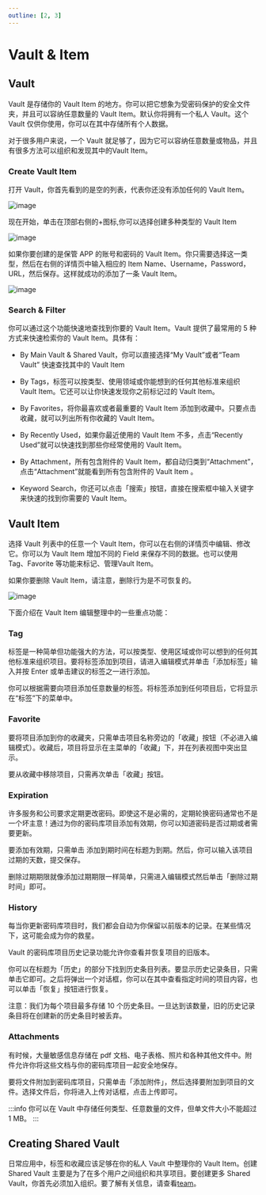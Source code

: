 ```yaml
---
outline: [2, 3]
---
```


# Vault & Item

## Vault

Vault 是存储你的 Vault Item 的地方。你可以把它想象为受密码保护的安全文件夹，并且可以容纳任意数量的 Vault Item。默认你将拥有一个私人 Vault。这个 Vault 仅供你使用，你可以在其中存储所有个人数据。

对于很多用户来说，一个 Vault 就足够了，因为它可以容纳任意数量或物品，并且有很多方法可以组织和发现其中的Vault Item。

### Create Vault Item

打开 Vault，你首先看到的是空的列表，代表你还没有添加任何的 Vault Item。

![image](/images/how-to/olares/vault.jpg)

现在开始，单击在顶部右侧的+图标,你可以选择创建多种类型的 Vault Item

![image](/images/how-to/olares/vault_dialog.jpg)

如果你要创建的是保管 APP 的账号和密码的 Vault Item。你只需要选择这一类型，然后在右侧的详情页中输入相应的 Item Name、Username，Password，URL，然后保存。这样就成功的添加了一条 Vault Item。

![image](/images/how-to/olares/vault_new_vault.jpg)

### Search & Filter

你可以通过这个功能快速地查找到你要的 Vault Item。Vault 提供了最常用的 5 种方式来快速检索你的 Vault Item。具体有：

- By Main Vault & Shared Vault，你可以直接选择“My Vault”或者“Team Vault” 快速查找其中的 Vault Item

- By Tags，标签可以按类型、使用领域或你能想到的任何其他标准来组织 Vault Item。它还可以让你快速发现你之前标记过的 Vault Item。

- By Favorites，将你最喜欢或者最重要的 Vault Item 添加到收藏中。只要点击收藏，就可以列出所有你收藏的 Vault Item。

- By Recently Used，如果你最近使用的 Vault Item 不多，点击“Recently Used”就可以快速找到那些你经常使用的 Vault Item。

- By Attachment，所有包含附件的 Vault Item，都自动归类到“Attachment”，点击“Attachment”就能看到所有包含附件的 Vault Item 。

- Keyword Search，你还可以点击「搜索」按钮，直接在搜索框中输入关键字来快速的找到你需要的 Vault Item。


## Vault Item

选择 Vault 列表中的任意一个 Vault Item，你可以在右侧的详情页中编辑、修改它。你可以为 Vault Item 增加不同的 Field 来保存不同的数据。也可以使用 Tag、Favorite 等功能来标记、管理Vault Item。

如果你要删除 Vault Item，请注意，删除行为是不可恢复的。

![image](/images/how-to/olares/vault_edit.jpg)

下面介绍在 Vault Item 编辑整理中的一些重点功能：

### Tag

标签是一种简单但功能强大的方法，可以按类型、使用区域或你可以想到的任何其他标准来组织项目。要将标签添加到项目，请进入编辑模式并单击「添加标签」输入并按 Enter 或单击建议的标签之一进行添加。

你可以根据需要向项目添加任意数量的标签。将标签添加到任何项目后，它将显示在“标签”下的菜单中。

### Favorite

要将项目添加到你的收藏夹，只需单击项目名称旁边的「收藏」按钮（不必进入编辑模式）。收藏后，项目将显示在主菜单的「收藏」下，并在列表视图中突出显示。

要从收藏中移除项目，只需再次单击「收藏」按钮。

### Expiration

许多服务和公司要求定期更改密码。即使这不是必需的，定期轮换密码通常也不是一个坏主意！通过为你的密码库项目添加有效期，你可以知道密码是否过期或者需要更新。

要添加有效期，只需单击 添加到期时间在标题为到期。然后，你可以输入该项目过期的天数，提交保存。

删除过期期限就像添加过期期限一样简单，只需进入编辑模式然后单击「删除过期时间」即可。

### History

每当你更新密码库项目时，我们都会自动为你保留以前版本的记录。在某些情况下，这可能会成为你的救星。

Vault 的密码库项目历史记录功能允许你查看并恢复项目的旧版本。

你可以在标题为「历史」的部分下找到历史条目列表。要显示历史记录条目，只需单击它即可。之后将弹出一个对话框，你可以在其中查看指定时间的项目内容，也可以单击「恢复」按钮进行恢复。

注意：我们为每个项目最多存储 10 个历史条目。一旦达到该数量，旧的历史记录条目将在创建新的历史条目时被丢弃。

### Attachments

有时候，大量敏感信息存储在 pdf 文档、电子表格、照片和各种其他文件中。附件允许你将这些文档与你的密码库项目一起安全地保存。

要将文件附加到密码库项目，只需单击「添加附件」，然后选择要附加到项目的文件。选择文件后，你将进入上传对话框，点击上传即可。

:::info
你可以在 Vault 中存储任何类型、任意数量的文件，但单文件大小不能超过 1 MB。
:::

## Creating Shared Vault

日常应用中，标签和收藏应该足够在你的私人 Vault 中整理你的 Vault Item。创建 Shared Vault 主要是为了在多个用户之间组织和共享项目。要创建更多 Shared Vault，你首先必须加入组织。要了解有关信息，请查看[team](./team.md)。
